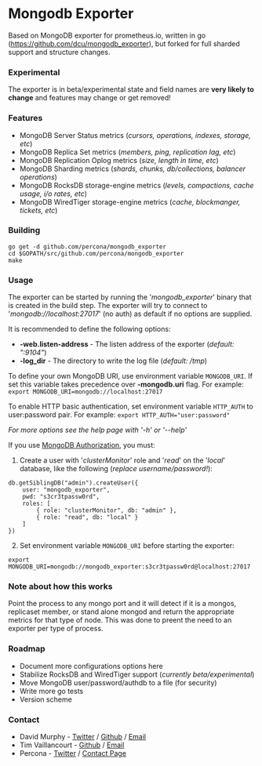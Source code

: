 # Mongodb Exporter

Based on MongoDB exporter for prometheus.io, written in go (https://github.com/dcu/mongodb_exporter), but forked for full sharded support and structure changes.

### Experimental

The exporter is in beta/experimental state and field names are **very likely to change** and features may change or get removed!

### Features

- MongoDB Server Status metrics (*cursors, operations, indexes, storage, etc*)
- MongoDB Replica Set metrics (*members, ping, replication lag, etc*)
- MongoDB Replication Oplog metrics (*size, length in time, etc*)
- MongoDB Sharding metrics (*shards, chunks, db/collections, balancer operations*)
- MongoDB RocksDB storage-engine metrics (*levels, compactions, cache usage, i/o rates, etc*)
- MongoDB WiredTiger storage-engine metrics (*cache, blockmanger, tickets, etc*)

### Building

    go get -d github.com/percona/mongodb_exporter
    cd $GOPATH/src/github.com/percona/mongodb_exporter
    make

### Usage

The exporter can be started by running the '*mongodb_exporter*' binary that is created in the build step. The exporter will try to connect to '*mongodb://localhost:27017*' (no auth) as default if no options are supplied.

It is recommended to define the following options:

- **-web.listen-address** - The listen address of the exporter (*default: ":9104"*)
- **-log_dir** - The directory to write the log file (*default: /tmp*)

To define your own MongoDB URI, use environment variable `MONGODB_URI`. If set this variable takes precedence over **-mongodb.uri** flag.
For example: `export MONGODB_URI=mongodb://localhost:27017`

To enable HTTP basic authentication, set environment variable `HTTP_AUTH` to user:password pair.
For example: `export HTTP_AUTH="user:password"`

*For more options see the help page with '-h' or '--help'*

If you use [MongoDB Authorization](https://docs.mongodb.org/manual/core/authorization/), you must:

1. Create a user with '*clusterMonitor*' role and '*read*' on the '*local*' database, like the following (*replace username/password!*):

```
db.getSiblingDB("admin").createUser({
    user: "mongodb_exporter",
    pwd: "s3cr3tpassw0rd",
    roles: [
        { role: "clusterMonitor", db: "admin" },
        { role: "read", db: "local" }
    ]
})
```

2. Set environment variable `MONGODB_URI` before starting the exporter:

```
export MONGODB_URI=mongodb://mongodb_exporter:s3cr3tpassw0rd@localhost:27017
```

### Note about how this works
Point the process to any mongo port and it will detect if it is a mongos, replicaset member, or stand alone mongod and return the appropriate metrics for that type of node. This was done to preent the need to an exporter per type of process.

### Roadmap

- Document more configurations options here
- Stabilize RocksDB and WiredTiger support (*currently beta/experimental*)
- Move MongoDB user/password/authdb to a file (for security)
- Write more go tests
- Version scheme

### Contact

- David Murphy - [Twitter](https://twitter.com/dmurphy_data) / [Github](https://github.com/dbmurphy) / [Email](mailto:david.murphy@percona.com)
- Tim Vaillancourt - [Github](https://github.com/timvaillancourt) / [Email](mailto:tim.vaillancourt@percona.com)
- Percona - [Twitter](https://twitter.com/Percona) / [Contact Page](https://www.percona.com/about-percona/contact)
